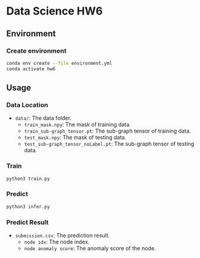 # Data Science HW6

## Environment

### Create environment

```bash
conda env create --file environment.yml
conda activate hw6
```

## Usage

### Data Location

- `data/`: The data folder.
  - `train_mask.npy`: The mask of training data.
  - `train_sub-graph_tensor.pt`: The sub-graph tensor of training data.
  - `test_mask.npy`: The mask of testing data.
  - `test_sub-graph_tensor_noLabel.pt`: The sub-graph tensor of testing data.

### Train

```bash
python3 train.py
```

### Predict

```bash
python3 infer.py
```

### Predict Result

- `submission.csv`: The prediction result.
  - `node idx`: The node index.
  - `node anomaly score`: The anomaly score of the node.
